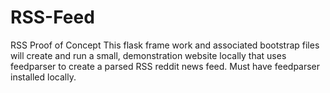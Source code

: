 RSS-Feed
========

RSS Proof of Concept
This flask frame work and associated bootstrap files will create and run a small, demonstration website locally that uses feedparser 
to create a parsed RSS reddit news feed. Must have feedparser installed locally.
